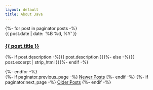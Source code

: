 ```yaml
---
layout: default
title: About Java
---
```


<div class="post">
    <div class="posts noList">
        {%- for post in paginator.posts -%}
        <article>
            <span class="date">{{ post.date | date: '%B %d, %Y' }}</span>
            <h3><a class="post-link" href="{{ post.url }}">{{ post.title }}</a></h3>
            <p>{%- if post.description -%}{{ post.description }}{%- else -%}{{ post.excerpt | strip_html }}{%- endif -%}</p>
        </article>
        {%- endfor -%}
    </div>
    <!-- Pagination links -->
    <div class="pagination">
        {%- if paginator.previous_page -%}
        <a href="{{ paginator.previous_page_path }}" class="previous button__outline">Newer Posts</a> 
        {%- endif -%}
        {%- if paginator.next_page -%}
        <a href="{{ paginator.next_page_path }}" class="next button__outline">Older Posts</a>
        {%- endif -%}
    </div>
</div>